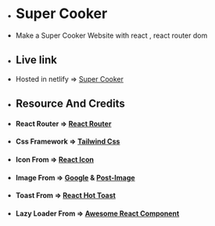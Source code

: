 * # Super Cooker
* Make a Super Cooker  Website with react , react router dom

* ## Live link
* Hosted in netlify => [Super Cooker](https://chep-recipe.web.app/)


* ## Resource And Credits

* #### React Router => [React Router](https://reactrouter.com/en/main)

* #### Css Framework => [Tailwind Css](https://tailwindcss.com/docs/installation)

* #### Icon From => [React Icon](https://react-icons.github.io/react-icons/)

* #### Image From => [Google](https://www.google.com/) & [Post-Image](https://postimages.org/?fbclid=IwAR3b1b5kKXwORo9pr8J8Zk3OCK0jYPExWb-gxSsRlCDmGuX1YTBx7wvX7Uk)

* #### Toast From => [React Hot Toast](https://react-hot-toast.com/)

* #### Lazy Loader From => [Awesome React Component](https://github.com/brillout/awesome-react-components)